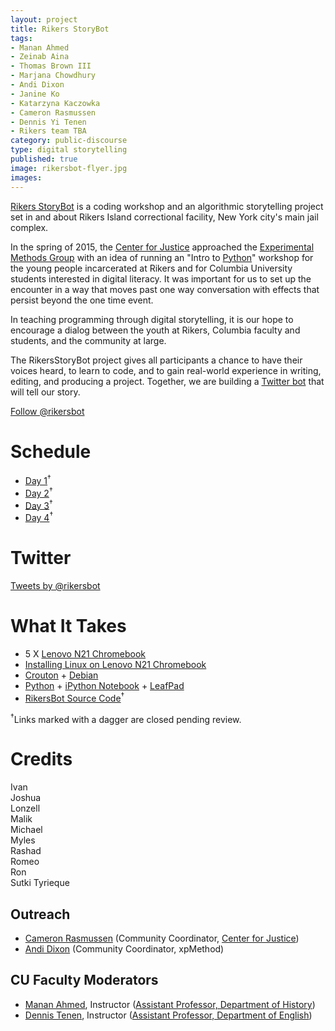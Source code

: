 ```yaml
---
layout: project
title: Rikers StoryBot
tags:
- Manan Ahmed
- Zeinab Aina
- Thomas Brown III
- Marjana Chowdhury
- Andi Dixon
- Janine Ko
- Katarzyna Kaczowka
- Cameron Rasmussen
- Dennis Yi Tenen
- Rikers team TBA
category: public-discourse
type: digital storytelling
published: true
image: rikersbot-flyer.jpg
images:
---
```


[Rikers StoryBot](https://twitter.com/rikersbot) is a coding workshop and an
algorithmic storytelling project set in and about Rikers Island correctional
facility, New York city's main jail complex.

In the spring of 2015, the [Center for
Justice](http://centerforjustice.columbia.edu/) approached the [Experimental
Methods Group](http://xpmethod.plaintext.in/) with an idea of running an "Intro
to [Python](https://www.python.org/)" workshop for the young people
incarcerated at Rikers and for Columbia University students interested in
digital literacy.  It was important for us to set up the encounter in a way
that moves past one way conversation with effects that persist beyond the one
time event.

In teaching programming through digital storytelling, it is our hope to
encourage a dialog between the youth at Rikers, Columbia faculty and students,
and the community at large.

The RikersStoryBot project gives all participants a chance to have their
voices heard, to learn to code, and to gain real-world experience in writing,
editing, and producing a project. Together, we are building a [Twitter
bot](https://twitter.com/rikersbot) that will tell our story.

<a href="https://twitter.com/rikersbot" class="twitter-follow-button" data-show-count="false">Follow @rikersbot</a>
<script>!function(d,s,id){var js,fjs=d.getElementsByTagName(s)[0],p=/^http:/.test(d.location)?'http':'https';if(!d.getElementById(id)){js=d.createElement(s);js.id=id;js.src=p+'://platform.twitter.com/widgets.js';fjs.parentNode.insertBefore(js,fjs);}}(document, 'script', 'twitter-wjs');</script>

# Schedule

- [Day
  1](https://github.com/xpmethod/rikersbot/blob/master/day-1.md)<sup>†</sup>
- [Day 2](https://github.com/xpmethod/rikersbot/blob/master/day-2.md)<sup>†</sup>
- [Day 3](https://github.com/xpmethod/rikersbot/blob/master/day-3.md)<sup>†</sup>
- [Day 4](https://github.com/xpmethod/rikersbot/blob/master/day-4.md)<sup>†</sup>

# Twitter

<a class="twitter-timeline" href="https://twitter.com/rikersbot" data-widget-id="624286882378215424">Tweets by @rikersbot</a>
<script>!function(d,s,id){var js,fjs=d.getElementsByTagName(s)[0],p=/^http:/.test(d.location)?'http':'https';if(!d.getElementById(id)){js=d.createElement(s);js.id=id;js.src=p+"://platform.twitter.com/widgets.js";fjs.parentNode.insertBefore(js,fjs);}}(document,"script","twitter-wjs");</script>

# What It Takes

- 5 X [Lenovo N21
  Chromebook](http://www.lenovopartnernetwork.com/products/lenovo-n21)
- [Installing Linux on Lenovo N21
  Chromebook](https://github.com/xpmethod/rikersbot/blob/master/chromebooksetup.md)
- [Crouton](https://github.com/dnschneid/crouton) +
  [Debian](https://www.debian.org/)
- [Python](https://www.python.org/) + [iPython
  Notebook](http://ipython.org/notebook.html) +
[LeafPad](http://tarot.freeshell.org/leafpad/)
- [RikersBot Source Code](https://github.com/xpmethod/rikersbot)<sup>†</sup>

<sup>†</sup>Links marked with a dagger are closed pending review.

# Credits

Ivan   
Joshua  
Lonzell   
Malik  
Michael   
Myles  
Rashad  
Romeo  
Ron  
Sutki
Tyrieque  

## Outreach

- [Cameron Rasmussen](https://twitter.com/cameron_916) (Community Coordinator, [Center for Justice](http://centerforjustice.columbia.edu/))
- [Andi Dixon](https://twitter.com/thesignalis) (Community Coordinator,
  xpMethod)

## CU Faculty Moderators

- [Manan Ahmed](https://twitter.com/sepoy), Instructor ([Assistant Professor,
  Department of History](http://history.columbia.edu/faculty/Ahmed.html))
- [Dennis Tenen](https://twitter.com/dennistenen), Instructor ([Assistant
  Professor, Department of
English](http://english.columbia.edu/people/profile/453))
